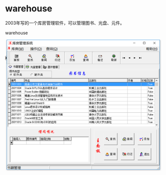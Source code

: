 # warehouse

2003年写的一个库房管理软件，可以管理图书、光盘、元件。



warehouse


![alt text](https://github.com/cucmeliu/warehouse/blob/master/bin/warestore.png "Title")
